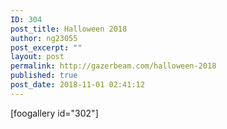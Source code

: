 ```yaml
---
ID: 304
post_title: Halloween 2018
author: ng23055
post_excerpt: ""
layout: post
permalink: http://gazerbeam.com/halloween-2018
published: true
post_date: 2018-11-01 02:41:12
---
```

[foogallery id="302"]